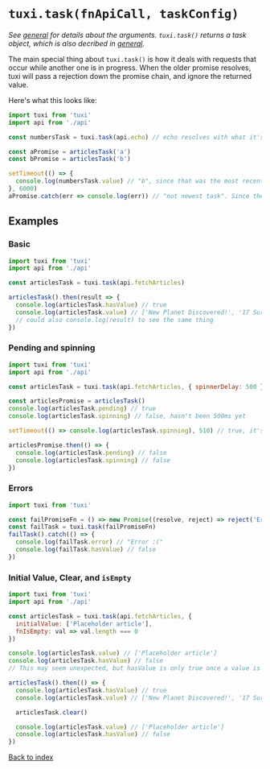 # `tuxi.task(fnApiCall, taskConfig)`

_See [general](general.md) for details about the arguments. `tuxi.task()` returns a task object, which is also decribed in [general](general.md)._

The main special thing about `tuxi.task()` is how it deals with requests that occur while another one is in progress. When the older promise resolves, tuxi will pass a rejection down the promise chain, and ignore the returned value.

Here's what this looks like:

```js
import tuxi from 'tuxi'
import api from './api'

const numbersTask = tuxi.task(api.echo) // echo resolves with what it's given after 5 seconds.

const aPromise = articlesTask('a')
const bPromise = articlesTask('b')

setTimeout(() => {
  console.log(numbersTask.value) // "b", since that was the most recent request
}, 6000)
aPromise.catch(err => console.log(err)) // "not newest task". Since the "a" task was overrridden by the "b" task, the "a" promise is rejected.
```

## Examples

### Basic

```js
import tuxi from 'tuxi'
import api from './api'

const articlesTask = tuxi.task(api.fetchArticles)

articlesTask().then(result => {
  console.log(articlesTask.hasValue) // true
  console.log(articlesTask.value) // ['New Planet Discovered!', '17 Surprising Superfoods!', ...]
  // could also console.log(result) to see the same thing
})
```

### Pending and spinning

```js
import tuxi from 'tuxi'
import api from './api'

const articlesTask = tuxi.task(api.fetchArticles, { spinnerDelay: 500 })

const articlesPromise = articlesTask()
console.log(articlesTask.pending) // true
console.log(articlesTask.spinning) // false, hasn't been 500ms yet

setTimeout(() => console.log(articlesTask.spinning), 510) // true, it's been more than 500ms. Pending will also still be true.

articlesPromise.then(() => {
  console.log(articlesTask.pending) // false
  console.log(articlesTask.spinning) // false
})
```

### Errors

```js
import tuxi from 'tuxi'

const failPromiseFn = () => new Promise((resolve, reject) => reject('Error :('))
const failTask = tuxi.task(failPromiseFn)
failTask().catch(() => {
  console.log(failTask.error) // "Error :("
  console.log(failTask.hasValue) // false
})
```

### Initial Value, Clear, and `isEmpty`

```js
import tuxi from 'tuxi'
import api from './api'

const articlesTask = tuxi.task(api.fetchArticles, {
  initialValue: ['Placeholder article'],
  fnIsEmpty: val => val.length === 0
})

console.log(articlesTask.value) // ['Placeholder article']
console.log(articlesTask.hasValue) // false
// This may seem unexpected, but hasValue is only true once a value is actually fetched. If you think this shouldn't be the case, feel free to create an issue.

articlesTask().then(() => {
  console.log(articlesTask.hasValue) // true
  console.log(articlesTask.value) // ['New Planet Discovered!', '17 Surprising Superfoods!', ...]

  articlesTask.clear()

  console.log(articlesTask.value) // ['Placeholder article']
  console.log(articlesTask.hasValue) // false
})
```

[Back to index](readme.md)